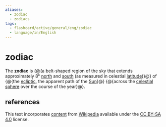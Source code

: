 ```yaml
---
aliases:
  - zodiac
  - zodiacs
tags:
  - flashcard/active/general/eng/zodiac
  - language/in/English
---
```


# zodiac

The __zodiac__ is {@{a belt-shaped region of the sky that extends approximately 8° [north](north.md) and [south](south.md) (as measured in celestial [latitude](latitude.md))}@} of {@{the [ecliptic](ecliptic.md), the apparent path of the [Sun](Sun.md)}@} {@{across the [celestial sphere](celestial%20sphere.md) over the course of the year}@}. <!--SR:!2028-08-18,1124,310!2026-05-23,215,316-->

## references

This text incorporates [content](https://en.wikipedia.org/wiki/zodiac) from [Wikipedia](Wikipedia.md) available under the [CC BY-SA 4.0](https://creativecommons.org/licenses/by-sa/4.0/) license.
